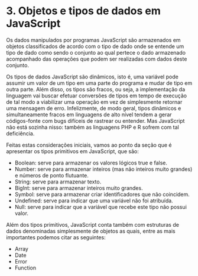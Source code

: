 # 3. Objetos e tipos de dados em JavaScript

Os dados manipulados por programas JavaScript são armazenados em objetos classificados de acordo com o tipo de dado onde se entende um tipo de dado como sendo o conjunto
ao qual pertece o dado armazenado acompanhado das operações que podem ser realizadas com dados deste conjunto.

Os tipos de dados JavaScript são dinâmicos, isto é, uma variável pode assumir um valor de um tipo em uma parte do programa e mudar de tipo em outra parte.  Além disso, os
tipos são fracos, ou seja, a implementação da linguagem vai buscar efetuar conversões de tipos em tempo de execução de tal modo a viabilizar uma operação em vez de
simplesmente retornar uma mensagem de erro.  Infelizmente, de modo geral, tipos dinâmicos e simultaneamente fracos em linguagens de alto nível tendem a gerar códigos-fonte
com bugs difíceis de rastrear ou entender.  Mas JavaScript não está sozinha nisso: também as linguagens PHP e R sofrem com tal deficiência.

Feitas estas considerações iniciais, vamos ao ponto da seção que é apresentar os tipos primitivos em JavaScript, que são:

- Boolean: serve para armazenar os valores lógicos true e false.
- Number: serve para armazenar  inteiros (mas não inteiros muito grandes) e números de ponto flutuante.
- String: serve para armazenar texto.
- BigInt: serve para armazenar  inteiros muito grandes.
- Symbol: serve para armazenar criar identificadores que não coincidem.
- Undefined: serve para indicar que uma variável não foi atribuída.
- Null: serve para indicar que a variável que recebe este tipo não possui valor.

Além dos tipos primitivos, JavaScript conta também com estruturas de dados denominadas simplesmente de objetos as quais, entre as mais importantes podemos citar as seguintes:

- Array
- Date
- Error
- Function

